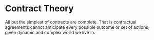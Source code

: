 # Contract Theory

All but the simplest of contracts are complete.
That is contractual agreements cannot anticipate every possible outcome or set
of actions, given dynamic and complex world we live in.
